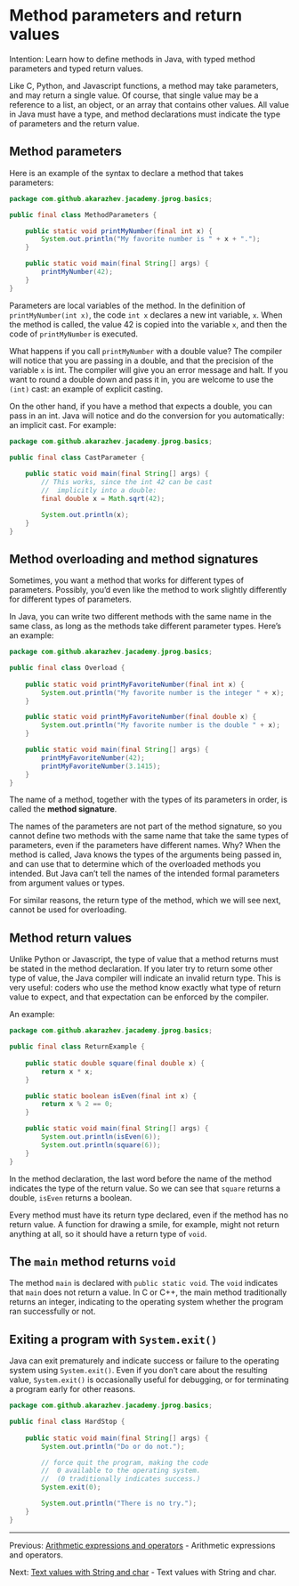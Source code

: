 # Method parameters and return values

Intention: Learn how to define methods in Java, with typed method parameters and typed return values.

Like C, Python, and Javascript functions, a method may take parameters, and may return a single value. Of course, 
that single value may be a reference to a list, an object, or an array that contains other values. 
All value in Java must have a type, and method declarations must indicate the type of parameters and the return value.

## Method parameters

Here is an example of the syntax to declare a method that takes parameters:

```java
package com.github.akarazhev.jacademy.jprog.basics;

public final class MethodParameters {

    public static void printMyNumber(final int x) {
        System.out.println("My favorite number is " + x + ".");
    }

    public static void main(final String[] args) {
        printMyNumber(42);
    }
}
```

Parameters are local variables of the method. In the definition of `printMyNumber(int x)`, the code `int x` declares 
a new int variable, `x`. When the method is called, the value 42 is copied into the variable `x`, and then the code of 
`printMyNumber` is executed.

What happens if you call `printMyNumber` with a double value? The compiler will notice that you are passing in a double, 
and that the precision of the variable `x` is int. The compiler will give you an error message and halt. 
If you want to round a double down and pass it in, you are welcome to use the `(int)` cast: an example of explicit casting.

On the other hand, if you have a method that expects a double, you can pass in an int. Java will notice and do the 
conversion for you automatically: an implicit cast. For example:

```java
package com.github.akarazhev.jacademy.jprog.basics;

public final class CastParameter {
    
    public static void main(final String[] args) {
        // This works, since the int 42 can be cast
        //  implicitly into a double:
        final double x = Math.sqrt(42);

        System.out.println(x);
    }
}
```

## Method overloading and method signatures

Sometimes, you want a method that works for different types of parameters. Possibly, you’d even like the method 
to work slightly differently for different types of parameters.

In Java, you can write two different methods with the same name in the same class, as long as the methods take different 
parameter types. Here’s an example:

```java
package com.github.akarazhev.jacademy.jprog.basics;

public final class Overload {
    
    public static void printMyFavoriteNumber(final int x) {
        System.out.println("My favorite number is the integer " + x);
    }

    public static void printMyFavoriteNumber(final double x) {
        System.out.println("My favorite number is the double " + x);
    }

    public static void main(final String[] args) {
        printMyFavoriteNumber(42);
        printMyFavoriteNumber(3.1415);
    }
}
```

The name of a method, together with the types of its parameters in order, is called the <b>method signature</b>.

The names of the parameters are not part of the method signature, so you cannot define two methods with the same name 
that take the same types of parameters, even if the parameters have different names. Why? 
When the method is called, Java knows the types of the arguments being passed in, and can use that to determine which of 
the overloaded methods you intended. But Java can’t tell the names of the intended formal parameters from argument 
values or types.

For similar reasons, the return type of the method, which we will see next, cannot be used for overloading.

## Method return values

Unlike Python or Javascript, the type of value that a method returns must be stated in the method declaration. 
If you later try to return some other type of value, the Java compiler will indicate an invalid return type. 
This is very useful: coders who use the method know exactly what type of return value to expect, and that 
expectation can be enforced by the compiler.

An example:

```java
package com.github.akarazhev.jacademy.jprog.basics;

public final class ReturnExample {
    
    public static double square(final double x) {
        return x * x;
    }

    public static boolean isEven(final int x) {
        return x % 2 == 0;
    }

    public static void main(final String[] args) {
        System.out.println(isEven(6));
        System.out.println(square(6));
    }
}
```

In the method declaration, the last word before the name of the method indicates the type of the return value. 
So we can see that `square` returns a double, `isEven` returns a boolean.

Every method must have its return type declared, even if the method has no return value. A function for drawing a smile, 
for example, might not return anything at all, so it should have a return type of `void`.

## The `main` method returns `void`

The method `main` is declared with `public static void`. The `void` indicates that `main` does not return a value. 
In C or C++, the main method traditionally returns an integer, indicating to the operating system whether the program 
ran successfully or not.

## Exiting a program with `System.exit()`

Java can exit prematurely and indicate success or failure to the operating system using `System.exit()`. 
Even if you don’t care about the resulting value, `System.exit()` is occasionally useful for debugging, or 
for terminating a program early for other reasons.

```java
package com.github.akarazhev.jacademy.jprog.basics;

public final class HardStop {
    
    public static void main(final String[] args) {
        System.out.println("Do or do not.");

        // force quit the program, making the code
        //  0 available to the operating system.
        //  (0 traditionally indicates success.)
        System.exit(0);

        System.out.println("There is no try.");
    }
}
```

<hr>

Previous: [Arithmetic expressions and operators](arithmetic-exp-op.md "Arithmetic expressions and operators") -
Arithmetic expressions and operators.

Next: [Text values with String and char](string-chart.md "Text values with String and char") -
Text values with String and char.
